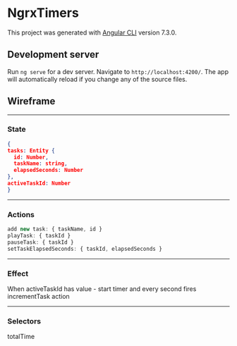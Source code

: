 # NgrxTimers

This project was generated with [Angular CLI](https://github.com/angular/angular-cli) version 7.3.0.

## Development server

Run `ng serve` for a dev server. Navigate to `http://localhost:4200/`. The app will automatically reload if you change any of the source files.

## Wireframe

---

### State

```json
{
tasks: Entity {
  id: Number,
  taskName: string,
  elapsedSeconds: Number
},
activeTaskId: Number
}
```

---

### Actions

```js
add new task: { taskName, id }
playTask: { taskId }
pauseTask: { taskId }
setTaskElapsedSeconds: { taskId, elapsedSeconds }
```

---

### Effect

When activeTaskId has value - start timer and every second fires incrementTask action

---

### Selectors

totalTime
